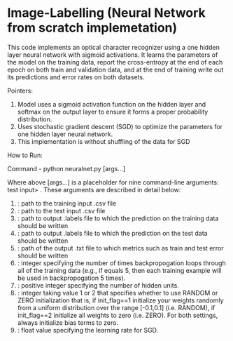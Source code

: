 # Image-Labelling (Neural Network from scratch implemetation)

This code implements an optical character recognizer using a one hidden layer neural network with sigmoid activations. It learns the parameters of the model on the training data, report the cross-entropy at the end of each epoch on both train and validation data, and at the end of training write out its predictions and error rates on both datasets.

Pointers:

1. Model uses a sigmoid activation function on the hidden layer and softmax on the output layer to ensure it forms a proper probability distribution.
2. Uses stochastic gradient descent (SGD) to optimize the parameters for one hidden layer neural network.
3. This implementation is without shuffling of the data for SGD

How to Run:

Command - python neuralnet.py [args...]

Where above [args...] is a placeholder for nine command-line arguments: <train input> test input> <train out> <test out> <metrics out> <num epoch> <hidden units> <init flag> <learning rate>. These arguments are described in detail below:
1. <train input>: path to the training input .csv file
2. <test input>: path to the test input .csv file 
3. <train out>: path to output .labels file to which the prediction on the training data should be written
4. <test out>: path to output .labels file to which the prediction on the test data should be written
5. <metrics out>: path of the output .txt file to which metrics such as train and test error should be written
6. <num epoch>: integer specifying the number of times backpropogation loops through all of the
training data (e.g., if <num epoch> equals 5, then each training example will be used in backpropogation 5 times).
7. <hidden units>: positive integer specifying the number of hidden units.
8. <init flag>: integer taking value 1 or 2 that specifies whether to use RANDOM or ZERO initialization that is, if init_flag==1 initialize your weights randomly from a uniform distribution over the range [-0.1,0.1] (i.e. RANDOM), if init_flag==2 initialize all
weights to zero (i.e. ZERO). For both settings, always initialize bias terms to zero.
9. <learning rate>: float value specifying the learning rate for SGD.
